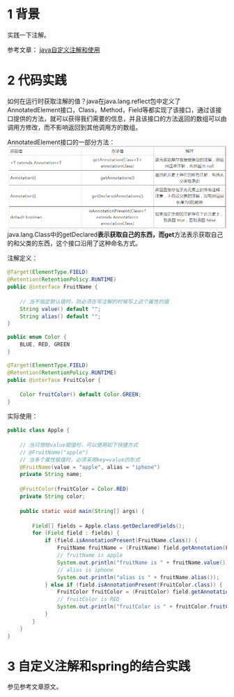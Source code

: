 # 1 背景
实践一下注解。

参考文章：
[java自定义注解和使用](https://cloud.tencent.com/developer/article/1485708)

# 2 代码实践
如何在运行时获取注解的值？java在java.lang.reflect包中定义了AnnotatedElement接口，Class，Method，Field等都实现了该接口，通过该接口提供的方法，就可以获得我们需要的信息，并且该接口的方法返回的数组可以由调用方修改，而不影响返回到其他调用方的数组。

AnnotatedElement接口的一部分方法：
![AnnotatedElement接口的一部分方法](./resources/AnnotatedElement接口的一部分方法.png)
java.lang.Class中的getDeclared**表示获取自己的东西，而get**方法表示获取自己的和父类的东西，这个接口沿用了这种命名方式。

注解定义：
```java
@Target(ElementType.FIELD)
@Retention(RetentionPolicy.RUNTIME)
public @interface FruitName {

    // 当不指定默认值时，则必须在写注解的时候写上这个属性的值
    String value() default "";
    String alias() default "";
}
```
```java
public enum Color {
    BLUE, RED, GREEN
}
```
```java
@Target(ElementType.FIELD)
@Retention(RetentionPolicy.RUNTIME)
public @interface FruitColor {

    Color fruitColor() default Color.GREEN;
}
```

实际使用：
```java
public class Apple {

    // 当只想给value赋值时，可以使用如下快捷方式
    // @FruitName("apple")
    // 当多个属性赋值时，必须采用key=value的形式
    @FruitName(value = "apple", alias = "iphone")
    private String name;

    @FruitColor(fruitColor = Color.RED)
    private String color;

    public static void main(String[] args) {

        Field[] fields = Apple.class.getDeclaredFields();
        for (Field field : fields) {
            if (field.isAnnotationPresent(FruitName.class)) {
                FruitName fruitName = (FruitName) field.getAnnotation(FruitName.class);
                // fruitName is apple
                System.out.println("fruitName is " + fruitName.value());
                // alias is iphone
                System.out.println("alias is " + fruitName.alias());
            } else if (field.isAnnotationPresent(FruitColor.class)) {
                FruitColor fruitColor = (FruitColor) field.getAnnotation(FruitColor.class);
                // fruitColor is RED
                System.out.println("fruitColor is " + fruitColor.fruitColor().name());
            }
        }
    }
}
```
# 3 自定义注解和spring的结合实践
参见参考文章原文。